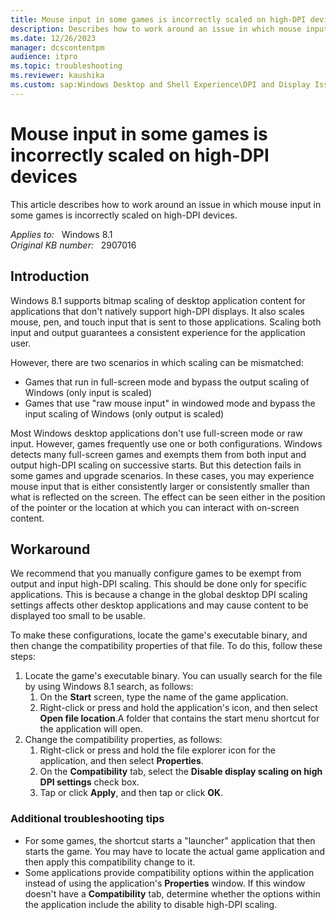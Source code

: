```yaml
---
title: Mouse input in some games is incorrectly scaled on high-DPI devices
description: Describes how to work around an issue in which mouse input in some games is incorrectly scaled on high-DPI devices.
ms.date: 12/26/2023
manager: dcscontentpm
audience: itpro
ms.topic: troubleshooting
ms.reviewer: kaushika
ms.custom: sap:Windows Desktop and Shell Experience\DPI and Display Issues, csstroubleshoot
---
```

# Mouse input in some games is incorrectly scaled on high-DPI devices

This article describes how to work around an issue in which mouse input in some games is incorrectly scaled on high-DPI devices.

_Applies to:_ &nbsp; Windows 8.1  
_Original KB number:_ &nbsp; 2907016

## Introduction

Windows 8.1 supports bitmap scaling of desktop application content for applications that don't natively support high-DPI displays. It also scales mouse, pen, and touch input that is sent to those applications. Scaling both input and output guarantees a consistent experience for the application user.

However, there are two scenarios in which scaling can be mismatched:

- Games that run in full-screen mode and bypass the output scaling of Windows (only input is scaled)
- Games that use "raw mouse input" in windowed mode and bypass the input scaling of Windows (only output is scaled)

Most Windows desktop applications don't use full-screen mode or raw input. However, games frequently use one or both configurations. Windows detects many full-screen games and exempts them from both input and output high-DPI scaling on successive starts. But this detection fails in some games and upgrade scenarios. In these cases, you may experience mouse input that is either consistently larger or consistently smaller than what is reflected on the screen. The effect can be seen either in the position of the pointer or the location at which you can interact with on-screen content.

## Workaround

We recommend that you manually configure games to be exempt from output and input high-DPI scaling. This should be done only for specific applications. This is because a change in the global desktop DPI scaling settings affects other desktop applications and may cause content to be displayed too small to be usable.

To make these configurations, locate the game's executable binary, and then change the compatibility properties of that file. To do this, follow these steps:

1. Locate the game's executable binary. You can usually search for the file by using Windows 8.1 search, as follows:
      1. On the **Start** screen, type the name of the game application.
      2. Right-click or press and hold the application's icon, and then select **Open file location**.A folder that contains the start menu shortcut for the application will open.
2. Change the compatibility properties, as follows:
      1. Right-click or press and hold the file explorer icon for the application, and then select **Properties**.
      2. On the **Compatibility** tab, select the **Disable display scaling on high DPI settings** check box.
      3. Tap or click **Apply**, and then tap or click **OK**.

### Additional troubleshooting tips

- For some games, the shortcut starts a "launcher" application that then starts the game. You may have to locate the actual game application and then apply this compatibility change to it.
- Some applications provide compatibility options within the application instead of using the application's **Properties** window. If this window doesn't have a **Compatibility** tab, determine whether the options within the application include the ability to disable high-DPI scaling.
